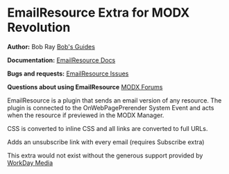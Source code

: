 EmailResource Extra for MODX Revolution
=======================================


**Author:** Bob Ray [Bob's Guides](https://bobsguides.com)

**Documentation:** [EmailResource Docs](https://bobsguides.com/emailresource-plugin-tutorial.html)

**Bugs and requests:** [EmailResource Issues](https://github.com/BobRay/EmailResource/issues)

**Questions about using EmailResource** [MODX Forums](https://forums.modx.com)

EmailResource is a plugin that sends an email version of any resource. The plugin is connected to the OnWebPagePrerender System Event and acts when the resource if previewed in the MODX Manager.

CSS is converted to inline CSS and all links are converted to full URLs.

Adds an unsubscribe link with every email (requires Subscribe extra)

This extra would not exist without the generous support provided by [WorkDay Media](http://www.workdaymedia.com.au)

